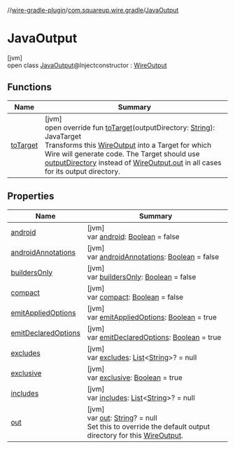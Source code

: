 //[wire-gradle-plugin](../../../index.md)/[com.squareup.wire.gradle](../index.md)/[JavaOutput](index.md)

# JavaOutput

[jvm]\
open class [JavaOutput](index.md)@Injectconstructor : [WireOutput](../-wire-output/index.md)

## Functions

| Name | Summary |
|---|---|
| [toTarget](to-target.md) | [jvm]<br>open override fun [toTarget](to-target.md)(outputDirectory: [String](https://kotlinlang.org/api/latest/jvm/stdlib/kotlin/-string/index.html)): JavaTarget<br>Transforms this [WireOutput](../-wire-output/index.md) into a Target for which Wire will generate code. The Target should use [outputDirectory](to-target.md) instead of [WireOutput.out](../-wire-output/--out--.md) in all cases for its output directory. |

## Properties

| Name | Summary |
|---|---|
| [android](android.md) | [jvm]<br>var [android](android.md): [Boolean](https://kotlinlang.org/api/latest/jvm/stdlib/kotlin/-boolean/index.html) = false |
| [androidAnnotations](android-annotations.md) | [jvm]<br>var [androidAnnotations](android-annotations.md): [Boolean](https://kotlinlang.org/api/latest/jvm/stdlib/kotlin/-boolean/index.html) = false |
| [buildersOnly](builders-only.md) | [jvm]<br>var [buildersOnly](builders-only.md): [Boolean](https://kotlinlang.org/api/latest/jvm/stdlib/kotlin/-boolean/index.html) = false |
| [compact](compact.md) | [jvm]<br>var [compact](compact.md): [Boolean](https://kotlinlang.org/api/latest/jvm/stdlib/kotlin/-boolean/index.html) = false |
| [emitAppliedOptions](emit-applied-options.md) | [jvm]<br>var [emitAppliedOptions](emit-applied-options.md): [Boolean](https://kotlinlang.org/api/latest/jvm/stdlib/kotlin/-boolean/index.html) = true |
| [emitDeclaredOptions](emit-declared-options.md) | [jvm]<br>var [emitDeclaredOptions](emit-declared-options.md): [Boolean](https://kotlinlang.org/api/latest/jvm/stdlib/kotlin/-boolean/index.html) = true |
| [excludes](excludes.md) | [jvm]<br>var [excludes](excludes.md): [List](https://kotlinlang.org/api/latest/jvm/stdlib/kotlin.collections/-list/index.html)&lt;[String](https://kotlinlang.org/api/latest/jvm/stdlib/kotlin/-string/index.html)&gt;? = null |
| [exclusive](exclusive.md) | [jvm]<br>var [exclusive](exclusive.md): [Boolean](https://kotlinlang.org/api/latest/jvm/stdlib/kotlin/-boolean/index.html) = true |
| [includes](includes.md) | [jvm]<br>var [includes](includes.md): [List](https://kotlinlang.org/api/latest/jvm/stdlib/kotlin.collections/-list/index.html)&lt;[String](https://kotlinlang.org/api/latest/jvm/stdlib/kotlin/-string/index.html)&gt;? = null |
| [out](../-wire-output/--out--.md) | [jvm]<br>var [out](../-wire-output/--out--.md): [String](https://kotlinlang.org/api/latest/jvm/stdlib/kotlin/-string/index.html)? = null<br>Set this to override the default output directory for this [WireOutput](../-wire-output/index.md). |

